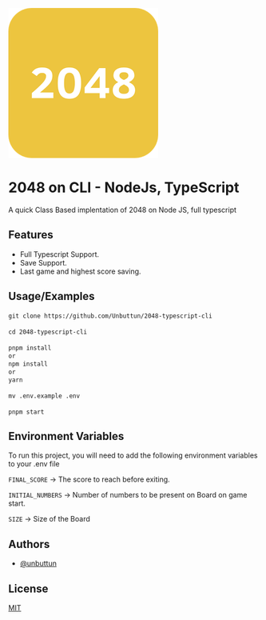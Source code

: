 ![Logo](https://raw.githubusercontent.com/Unbuttun/2048-typescript-cli/master/public/2048_logo.png)




# 2048 on CLI - NodeJs, TypeScript

A quick Class Based implentation of 2048 on Node JS, full typescript

## Features

- Full Typescript Support.
- Save Support.
- Last game and highest score saving.


## Usage/Examples

```
git clone https://github.com/Unbuttun/2048-typescript-cli

cd 2048-typescript-cli

pnpm install
or
npm install
or
yarn

mv .env.example .env

pnpm start
```


## Environment Variables

To run this project, you will need to add the following environment variables to your .env file

`FINAL_SCORE` -> The score to reach before exiting.

`INITIAL_NUMBERS` -> Number of numbers to be present on Board on game start.

`SIZE` -> Size of the Board


## Authors

- [@unbuttun](https://www.github.com/unbuttun)


## License

[MIT](https://choosealicense.com/licenses/mit/)

